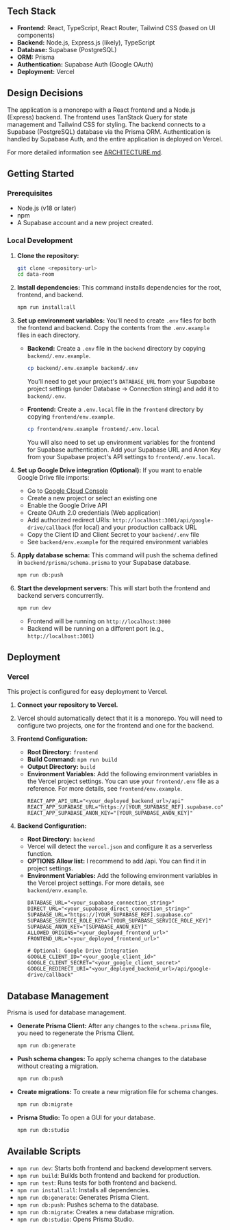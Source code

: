 ## Tech Stack

-   **Frontend:** React, TypeScript, React Router, Tailwind CSS (based on UI components)
-   **Backend:** Node.js, Express.js (likely), TypeScript
-   **Database:** Supabase (PostgreSQL)
-   **ORM:** Prisma
-   **Authentication:** Supabase Auth (Google OAuth)
-   **Deployment:** Vercel

## Design Decisions

The application is a monorepo with a React frontend and a Node.js (Express) backend.
The frontend uses TanStack Query for state management and Tailwind CSS for styling.
The backend connects to a Supabase (PostgreSQL) database via the Prisma ORM.
Authentication is handled by Supabase Auth, and the entire application is deployed on Vercel.

For more detailed information see [ARCHITECTURE.md](ARCHITECTURE.md).

## Getting Started

### Prerequisites

-   Node.js (v18 or later)
-   npm
-   A Supabase account and a new project created.

### Local Development

1.  **Clone the repository:**
    ```bash
    git clone <repository-url>
    cd data-room
    ```

2.  **Install dependencies:**
    This command installs dependencies for the root, frontend, and backend.
    ```bash
    npm run install:all
    ```

3.  **Set up environment variables:**
    You'll need to create `.env` files for both the frontend and backend. Copy the contents from the `.env.example` files in each directory.

    -   **Backend:** Create a `.env` file in the `backend` directory by copying `backend/.env.example`.
        ```bash
        cp backend/.env.example backend/.env
        ```
        You'll need to get your project's `DATABASE_URL` from your Supabase project settings (under Database -> Connection string) and add it to `backend/.env`.

    -   **Frontend:** Create a `.env.local` file in the `frontend` directory by copying `frontend/env.example`.
        ```bash
        cp frontend/env.example frontend/.env.local
        ```
        You will also need to set up environment variables for the frontend for Supabase authentication. Add your Supabase URL and Anon Key from your Supabase project's API settings to `frontend/.env.local`.


4.  **Set up Google Drive integration (Optional):**
    If you want to enable Google Drive file imports:
    
    - Go to [Google Cloud Console](https://console.cloud.google.com)
    - Create a new project or select an existing one
    - Enable the Google Drive API
    - Create OAuth 2.0 credentials (Web application)
    - Add authorized redirect URIs: `http://localhost:3001/api/google-drive/callback` (for local) and your production callback URL
    - Copy the Client ID and Client Secret to your `backend/.env` file
    - See `backend/env.example` for the required environment variables

5.  **Apply database schema:**
    This command will push the schema defined in `backend/prisma/schema.prisma` to your Supabase database.
    ```bash
    npm run db:push
    ```

6.  **Start the development servers:**
    This will start both the frontend and backend servers concurrently.
    ```bash
    npm run dev
    ```
    -   Frontend will be running on `http://localhost:3000`
    -   Backend will be running on a different port (e.g., `http://localhost:3001`)

## Deployment

### Vercel

This project is configured for easy deployment to Vercel.

1.  **Connect your repository to Vercel.**
2.  Vercel should automatically detect that it is a monorepo. You will need to configure two projects, one for the frontend and one for the backend.
3.  **Frontend Configuration:**
    -   **Root Directory:** `frontend`
    -   **Build Command:** `npm run build`
    -   **Output Directory:** `build`
    -   **Environment Variables:** Add the following environment variables in the Vercel project settings. You can use your `frontend/.env` file as a reference. For more details, see `frontend/env.example`.
        ```env
        REACT_APP_API_URL="<your_deployed_backend_url>/api"
        REACT_APP_SUPABASE_URL="https://[YOUR_SUPABASE_REF].supabase.co"
        REACT_APP_SUPABASE_ANON_KEY="[YOUR_SUPABASE_ANON_KEY]"
        ```

4.  **Backend Configuration:**
    -   **Root Directory:** `backend`
    -   Vercel will detect the `vercel.json` and configure it as a serverless function.
    -   **OPTIONS Allow list:** I recommend to add /api. You can find it in project settings.
    -   **Environment Variables:** Add the following environment variables in the Vercel project settings. For more details, see `backend/env.example`.
        ```env
        DATABASE_URL="<your_supabase_connection_string>"
        DIRECT_URL="<your_supabase_direct_connection_string>"
        SUPABASE_URL="https://[YOUR_SUPABASE_REF].supabase.co"
        SUPABASE_SERVICE_ROLE_KEY="[YOUR_SUPABASE_SERVICE_ROLE_KEY]"
        SUPABASE_ANON_KEY="[SUPABASE_ANON_KEY]"
        ALLOWED_ORIGINS="<your_deployed_frontend_url>"
        FRONTEND_URL="<your_deployed_frontend_url>"
        
        # Optional: Google Drive Integration
        GOOGLE_CLIENT_ID="<your_google_client_id>"
        GOOGLE_CLIENT_SECRET="<your_google_client_secret>"
        GOOGLE_REDIRECT_URI="<your_deployed_backend_url>/api/google-drive/callback"
        ```

## Database Management

Prisma is used for database management.

-   **Generate Prisma Client:** After any changes to the `schema.prisma` file, you need to regenerate the Prisma Client.
    ```bash
    npm run db:generate
    ```
-   **Push schema changes:** To apply schema changes to the database without creating a migration.
    ```bash
    npm run db:push
    ```
-   **Create migrations:** To create a new migration file for schema changes.
    ```bash
    npm run db:migrate
    ```
-   **Prisma Studio:** To open a GUI for your database.
    ```bash
    npm run db:studio
    ```

## Available Scripts

-   `npm run dev`: Starts both frontend and backend development servers.
-   `npm run build`: Builds both frontend and backend for production.
-   `npm run test`: Runs tests for both frontend and backend.
-   `npm run install:all`: Installs all dependencies.
-   `npm run db:generate`: Generates Prisma Client.
-   `npm run db:push`: Pushes schema to the database.
-   `npm run db:migrate`: Creates a new database migration.
-   `npm run db:studio`: Opens Prisma Studio.
